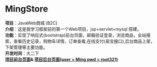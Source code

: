 ﻿# MingStore
<strong>项目</strong>：JavaWeb商城 (B2C)<br>
<strong>介绍</strong>：这是我学习框架前的第一个Web项目，jsp+servlet+mysql 搭建。<br>
<strong>功能</strong>：实现了响应式(bootstrap)前台页面，邮箱验证登录，浏览商品，全站搜索，查看历史记录，购物车详情，订单查看,在线支付(易宝接口),后台商品上架，下架管理等主要功能。<br>
 <strong>开发时间</strong>：大二下 <br>
 <strong><a href = "http://118.89.50.153/MingStore">项目前台页面</a>&
 <a href = "http://118.89.50.153:8080/MingStore/admin/index.jsp">项目后台页面(user = Ming pwd = root321)</a>
</strong>
